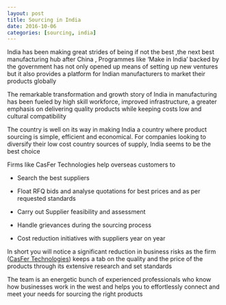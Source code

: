 ```yaml
---
layout: post
title: Sourcing in India
date: 2016-10-06
categories: [sourcing, india]
---
```



India has been making great strides of being if not the best ,the next best manufacturing hub after China , Programmes like ‘Make in India’ backed by the government has not only opened up means of setting up new ventures but it  also provides a platform for Indian manufacturers to market their products globally

The remarkable transformation and growth story of India in manufacturing has been fueled by high skill workforce, improved infrastructure, a greater emphasis on delivering quality products while keeping costs low and cultural compatibility

The country is well on its way in making India a country where product sourcing is simple, efficient and economical. For companies looking to diversify their low cost country sources of supply, India seems to be the best choice

Firms like CasFer Technologies help overseas customers to

* Search the best suppliers

* Float RFQ bids  and analyse quotations for best prices and as per requested standards

* Carry out Supplier feasibility and assessment

* Handle grievances during the sourcing process

* Cost  reduction initiatives with suppliers year on year

In short you will notice a significant reduction in business risks as the firm ([CasFer Technologies](http://casfertechnologies.com/)) keeps a tab on the quality and the price of the products through its extensive research and set standards

The team is an energetic bunch of experienced professionals who know how businesses work in the west and helps you to effortlessly connect and meet your needs for sourcing the right products
